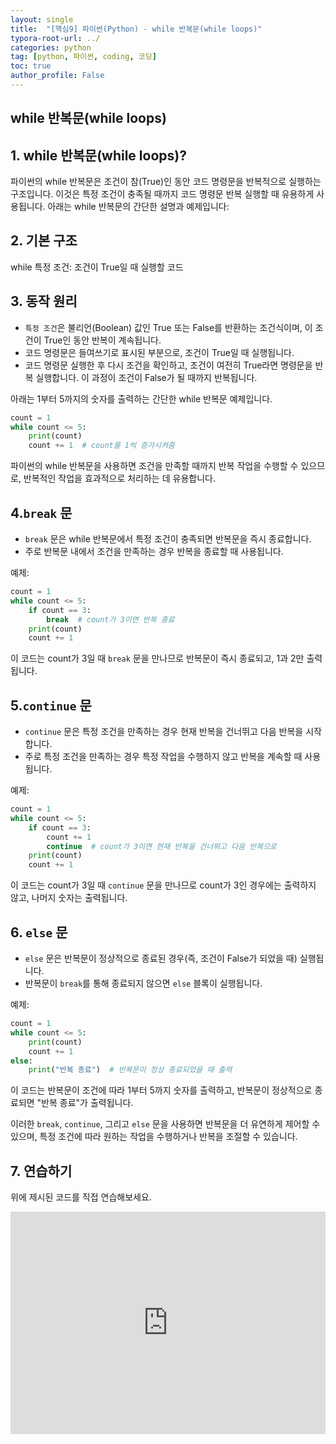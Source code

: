 ```yaml
---
layout: single
title:  "[핵심9] 파이썬(Python) - while 반복문(while loops)"
typora-root-url: ../
categories: python
tag: [python, 파이썬, coding, 코딩]
toc: true
author_profile: False
---
```


## while 반복문(while loops)

## 1. while 반복문(while loops)? 

파이썬의 while 반복문은 조건이 참(True)인 동안 코드 명령문을 반복적으로 실행하는 구조입니다. 이것은 특정 조건이 충족될 때까지 코드 명령문 반복 실행할 때 유용하게 사용됩니다. 아래는 while 반복문의 간단한 설명과 예제입니다:

## 2. **기본 구조**
   while 특정 조건:
       조건이 True일 때 실행할 코드

## 3. **동작 원리**
   - `특정 조건`은 불리언(Boolean) 값인 True 또는 False를 반환하는 조건식이며, 이 조건이 True인 동안 반복이 계속됩니다.
   - 코드 명령문은 들여쓰기로 표시된 부분으로, 조건이 True일 때 실행됩니다.
   - 코드 명령문 실행한 후 다시 조건을 확인하고, 조건이 여전히 True라면 명령문을 반복 실행합니다. 이
   과정이 조건이 False가 될 때까지 반복됩니다.

   아래는 1부터 5까지의 숫자를 출력하는 간단한 while 반복문 예제입니다.

   ```python
   count = 1
   while count <= 5:
       print(count)
       count += 1  # count를 1씩 증가시켜줌
   ```

파이썬의 while 반복문을 사용하면 조건을 만족할 때까지 반복 작업을 수행할 수 있으므로, 반복적인 작업을 효과적으로 처리하는 데 유용합니다.

## 4.**`break` 문**
   - `break` 문은 while 반복문에서 특정 조건이 충족되면 반복문을 즉시 종료합니다.
   - 주로 반복문 내에서 조건을 만족하는 경우 반복을 종료할 때 사용됩니다.

   예제:
   ```python
   count = 1
   while count <= 5:
       if count == 3:
           break  # count가 3이면 반복 종료
       print(count)
       count += 1
   ```
   이 코드는 count가 3일 때 `break` 문을 만나므로 반복문이 즉시 종료되고, 1과 2만 출력됩니다.

## 5.**`continue` 문**
   - `continue` 문은 특정 조건을 만족하는 경우 현재 반복을 건너뛰고 다음 반복을 시작합니다.
   - 주로 특정 조건을 만족하는 경우 특정 작업을 수행하지 않고 반복을 계속할 때 사용됩니다.

   예제:
   ```python
   count = 1
   while count <= 5:
       if count == 3:
           count += 1
           continue  # count가 3이면 현재 반복을 건너뛰고 다음 반복으로
       print(count)
       count += 1
   ```
   이 코드는 count가 3일 때 `continue` 문을 만나므로 count가 3인 경우에는 출력하지 않고, 나머지 숫자는 출력됩니다.

## 6. **`else` 문**
   - `else` 문은 반복문이 정상적으로 종료된 경우(즉, 조건이 False가 되었을 때) 실행됩니다.
   - 반복문이 `break`를 통해 종료되지 않으면 `else` 블록이 실행됩니다.

   예제:
   ```python
   count = 1
   while count <= 5:
       print(count)
       count += 1
   else:
       print("반복 종료")  # 반복문이 정상 종료되었을 때 출력
   ```
   이 코드는 반복문이 조건에 따라 1부터 5까지 숫자를 출력하고, 반복문이 정상적으로 종료되면 "반복 종료"가 출력됩니다.

이러한 `break`, `continue`, 그리고 `else` 문을 사용하면 반복문을 더 유연하게 제어할 수 있으며, 특정 조건에 따라 원하는 작업을 수행하거나 반복을 조절할 수 있습니다.


## 7. 연습하기

위에 제시된 코드를 직접 연습해보세요. 

<iframe src="https://trinket.io/embed/python/3d8d7ce66b" width="100%" height="356" frameborder="0" marginwidth="0" marginheight="0" allowfullscreen></iframe>